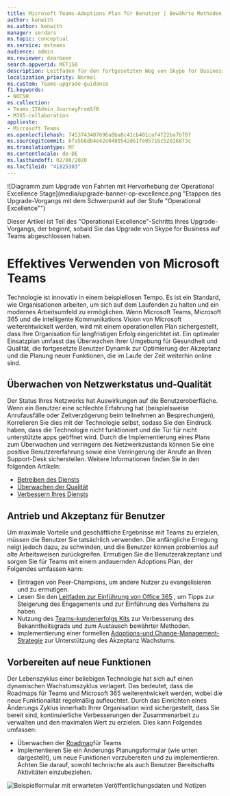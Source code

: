 ```yaml
---
title: Microsoft Teams-Adoptions Plan für Benutzer | Bewährte Methoden
author: kenwith
ms.author: kenwith
manager: serdars
ms.topic: conceptual
ms.service: msteams
audience: admin
ms.reviewer: dearbeen
search.appverid: MET150
description: Leitfaden für den fortgesetzten Weg von Skype for Business zu Microsoft Teams
localization_priority: Normal
ms.custom: Teams-upgrade-guidance
f1.keywords:
- NOCSH
ms.collection:
- Teams_ITAdmin_JourneyFromSfB
- M365-collaboration
appliesto:
- Microsoft Teams
ms.openlocfilehash: 7453743407696a0ba8c41cb401caf4f22ba7b78f
ms.sourcegitcommit: bfa5b8db4e42e0480542d61fe05716c52016873c
ms.translationtype: MT
ms.contentlocale: de-DE
ms.lasthandoff: 02/06/2020
ms.locfileid: "41825303"
---
```

![Diagramm zum Upgrade von Fahrten mit Hervorhebung der Operational Excellence Stage](media/upgrade-banner-op-excellence.png "Etappen des Upgrade-Vorgangs mit dem Schwerpunkt auf der Stufe "Operational Excellence"")

Dieser Artikel ist Teil des "Operational Excellence"-Schritts Ihres Upgrade-Vorgangs, der beginnt, sobald Sie das Upgrade von Skype for Business auf Teams abgeschlossen haben.

# <a name="how-to-use-microsoft-teams-effectively"></a>Effektives Verwenden von Microsoft Teams

Technologie ist innovativ in einem beispiellosen Tempo. Es ist ein Standard, wie Organisationen arbeiten, um sich auf dem Laufenden zu halten und ein modernes Arbeitsumfeld zu ermöglichen. Wenn Microsoft Teams, Microsoft 365 und die intelligente Kommunikations Vision von Microsoft weiterentwickelt werden, wird mit einem operationellen Plan sichergestellt, dass Ihre Organisation für langfristigen Erfolg eingerichtet ist. Ein optimaler Einsatzplan umfasst das Überwachen Ihrer Umgebung für Gesundheit und Qualität, die fortgesetzte Benutzer Dynamik zur Optimierung der Akzeptanz und die Planung neuer Funktionen, die im Laufe der Zeit weiterhin online sind.

## <a name="monitor-for-network-health-and-quality"></a>Überwachen von Netzwerkstatus und-Qualität

Der Status Ihres Netzwerks hat Auswirkungen auf die Benutzeroberfläche. Wenn ein Benutzer eine schlechte Erfahrung hat (beispielsweise Anrufausfälle oder Zeitverzögerung beim teilnehmen an Besprechungen), Korrelieren Sie dies mit der Technologie selbst, sodass Sie den Eindruck haben, dass die Technologie nicht funktioniert und die Tür für nicht unterstützte apps geöffnet wird. Durch die Implementierung eines Plans zum Überwachen und verringern des Netzwerkzustands können Sie eine positive Benutzererfahrung sowie eine Verringerung der Anrufe an Ihren Support-Desk sicherstellen. Weitere Informationen finden Sie in den folgenden Artikeln:

- [Betreiben des Diensts](upgrade-operate-my-service.md)
- [Überwachen der Qualität](upgrade-monitor-quality.md)
- [Verbessern Ihres Diensts](upgrade-enhance-my-service.md)

## <a name="drive-user-momentum-and-adoption"></a>Antrieb und Akzeptanz für Benutzer

Um maximale Vorteile und geschäftliche Ergebnisse mit Teams zu erzielen, müssen die Benutzer Sie tatsächlich verwenden. Die anfängliche Erregung neigt jedoch dazu, zu schwinden, und die Benutzer können problemlos auf alte Arbeitsweisen zurückgreifen. Ermutigen Sie die Benutzerakzeptanz und sorgen Sie für Teams mit einem andauernden Adoptions Plan, der Folgendes umfassen kann:

- Eintragen von Peer-Champions, um andere Nutzer zu evangelisieren und zu ermutigen.
- Lesen Sie den [Leitfaden zur Einführung von Office 365](https://go.microsoft.com/fwlink/?linkid=859045) , um Tipps zur Steigerung des Engagements und zur Einführung des Verhaltens zu haben.
- Nutzung des [Teams-kundenerfolgs Kits](https://download.microsoft.com/download/A/E/9/AE984CD4-CF4B-41E7-9ABD-6735E3F01897/MicrosoftTeamsCustomerSuccessKit.zip) zur Verbesserung des Bekanntheitsgrads und zum Austausch bewährter Methoden.
- Implementierung einer formellen [Adoptions-und Change-Management-Strategie](http://www.successwithteams.com/) zur Unterstützung des Akzeptanz Wachstums.

## <a name="prepare-for-new-functionality"></a>Vorbereiten auf neue Funktionen

Der Lebenszyklus einer beliebigen Technologie hat sich auf einen dynamischen Wachstumszyklus verlagert. Das bedeutet, dass die Roadmaps für Teams und Microsoft 365 weiterentwickelt werden, wobei die neue Funktionalität regelmäßig aufleuchtet. Durch das Einrichten eines Änderungs Zyklus innerhalb Ihrer Organisation wird sichergestellt, dass Sie bereit sind, kontinuierliche Verbesserungen der Zusammenarbeit zu verwalten und den maximalen Wert zu erzielen. Dies kann Folgendes umfassen:

- Überwachen der [Roadmap](https://products.office.com/business/office-365-roadmap?filters=microsoft%20teams)für Teams
- Implementieren Sie ein Änderungs Planungsformular (wie unten dargestellt), um neue Funktionen vorzubereiten und zu implementieren. Achten Sie darauf, sowohl technische als auch Benutzer Bereitschafts Aktivitäten einzubeziehen.


![Beispielformular mit erwarteten Veröffentlichungsdaten und Notizen](media/upgrade-change-plan-form.png "Beispielformular mit erwarteten Veröffentlichungsdaten und Notizen zu neuen Funktionen, die mit den nächsten Schritten und Besitzern aufgelistet werden")
